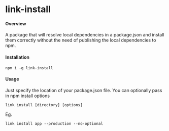 # link-install

#### Overview
A package that will resolve local dependencies in a package.json and install them correctly without the need of publishing the local dependencies to npm.

#### Installation

```
npm i -g link-install
```

#### Usage

Just specify the location of your package.json file. You can optionally pass in npm install options

```
link install [directory] [options]
```

Eg.

```
link install app --production --no-optional
```
